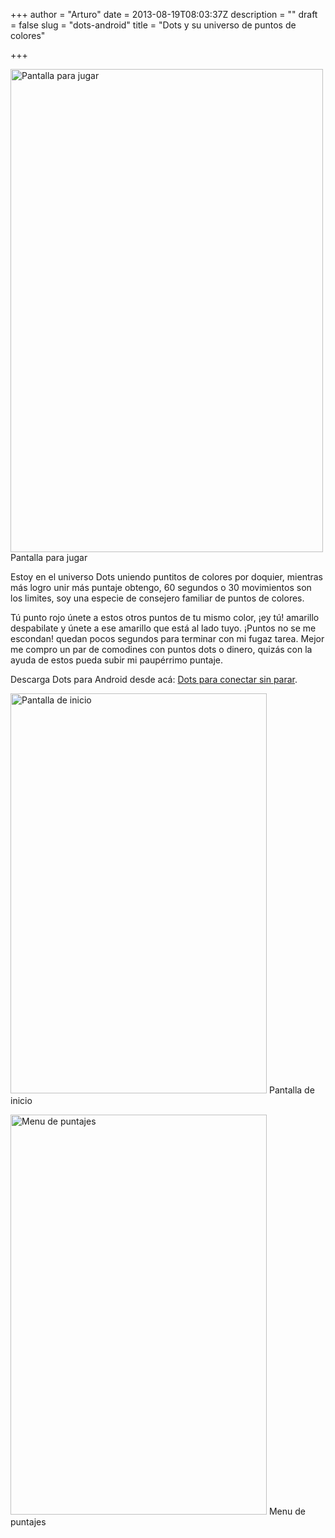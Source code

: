 +++
author = "Arturo"
date = 2013-08-19T08:03:37Z
description = ""
draft = false
slug = "dots-android"
title = "Dots y su universo de puntos de colores"

+++

<img src="http://geek.cl/wp-content/uploads/2013/08/dots-inicio.jpg" alt="Pantalla para jugar" width="500" height="773" class="size-full wp-image-1260" /> Pantalla para jugar

Estoy en el universo Dots uniendo puntitos de colores por doquier, mientras más logro unir más puntaje obtengo, 60 segundos o 30 movimientos son los limites, soy una especie de consejero familiar de puntos de colores.<!--more-->

Tú punto rojo únete a estos otros puntos de tu mismo color, ¡ey tú! amarillo despabilate y únete a ese amarillo que está al lado tuyo. ¡Puntos no se me escondan! quedan pocos segundos para terminar con mi fugaz tarea. Mejor me compro un par de comodines con puntos dots o dinero, quizás con la ayuda de estos pueda subir mi paupérrimo puntaje.

Descarga Dots para Android desde acá: <a href="https://play.google.com/store/apps/details?hl=es&amp;id=com.nerdyoctopus.gamedots">Dots para conectar sin parar</a>.

<a href="http://geek.cl/wp-content/uploads/2013/08/jugar-ahora-dots.jpg"><img src="http://geek.cl/wp-content/uploads/2013/08/jugar-ahora-dots-410x640.jpg" alt="Pantalla de inicio" width="410" height="640" class="size-medium wp-image-1262" /></a> Pantalla de inicio

<a href="http://geek.cl/wp-content/uploads/2013/08/puntajes-dots.jpg"><img src="http://geek.cl/wp-content/uploads/2013/08/puntajes-dots-410x640.jpg" alt="Menu de puntajes" width="410" height="640" class="size-medium wp-image-1261" /></a> Menu de puntajes

